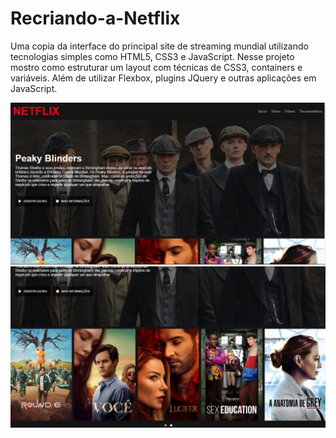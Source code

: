 # Recriando-a-Netflix
Uma copia da interface do principal site de streaming mundial utilizando tecnologias simples como HTML5, CSS3 e JavaScript. Nesse projeto mostro como estruturar um layout com técnicas de CSS3, containers e variáveis. Além de utilizar Flexbox, plugins JQuery e outras aplicações em JavaScript.

![Alt text](https://raw.githubusercontent.com/liafarias/Recriando-a-Netflix/main/Recriando%20a%20Netflix/img/print1.png "Recriando a pagina inicial da Netflix")
![Alt text](https://raw.githubusercontent.com/liafarias/Recriando-a-Netflix/main/Recriando%20a%20Netflix/img/print2.png "Recriando a pagina inicial da Netflix")
